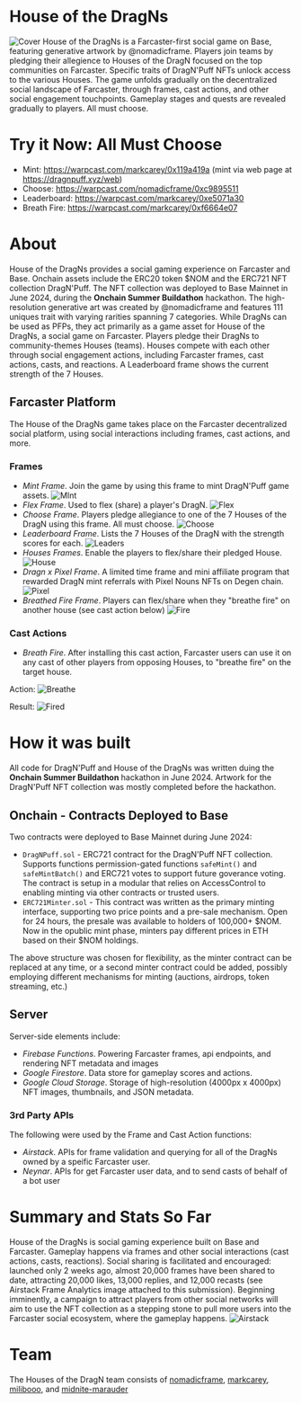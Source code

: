 # House of the DragNs
![Cover](https://dragnpuff.xyz/img/dragnpuff-cover.png)
House of the DragNs is a Farcaster-first social game on Base, featuring generative artwork by @nomadicframe. Players join teams by pledging their allegience to Houses of the DragN focused on the top communities on Farcaster. Specific traits of DragN'Puff NFTs unlock access to the various Houses. The game unfolds gradually on the decentralized social landscape of Farcaster, through frames, cast actions, and other social engagement touchpoints. Gameplay stages and quests are revealed gradually to players. All must choose.

# Try it Now: All Must Choose

- Mint: https://warpcast.com/markcarey/0x119a419a (mint via web page at https://dragnpuff.xyz/web)
- Choose: https://warpcast.com/nomadicframe/0xc9895511
- Leaderboard: https://warpcast.com/markcarey/0xe5071a30
- Breath Fire: https://warpcast.com/markcarey/0xf6664e07

# About
House of the DragNs provides a social gaming experience on Farcaster and Base. Onchain assets include the ERC20 token $NOM and the ERC721 NFT collection DragN'Puff. The NFT collection was deployed to Base Mainnet in June 2024, during the **Onchain Summer Buildathon** hackathon. The high-resolution generative art was created by @nomadicframe and features 111 uniques trait with varying rarities spanning 7 categories. While DragNs can be used as PFPs, they act primarily as a game asset for House of the DragNs, a social game on Farcaster. Players pledge their DragNs to community-themes Houses (teams). Houses compete with each other through social engagement actions, including Farcaster frames, cast actions, casts, and reactions. A Leaderboard frame shows the current strength of the 7 Houses.

## Farcaster Platform
The House of the DragNs game takes place on the Farcaster decentralized social platform, using social interactions including frames, cast actions, and more.

### Frames
- *Mint Frame*. Join the game by using this frame to mint DragN'Puff game assets.
![MInt](https://dragnpuff.xyz/img/screen-mint.png)
- *Flex Frame*. Used to flex (share) a player's DragN.
![Flex](https://dragnpuff.xyz/img/screen-flex.png)
- *Choose Frame*. Players pledge allegiance to one of the 7 Houses of the DragN using this frame. All must choose.
![Choose](https://dragnpuff.xyz/img/screen-choose.png)
- *Leaderboard Frame*. Lists the 7 Houses of the DragN with the strength scores for each.
![Leaders](https://dragnpuff.xyz/img/screen-leaderboard.png)
- *Houses Frames*. Enable the players to flex/share their pledged House.
![House](https://dragnpuff.xyz/img/screen-choice.png)
- *Dragn x Pixel Frame*. A limited time frame and mini affiliate program that rewarded DragN mint referrals with Pixel Nouns NFTs on Degen chain.
![Pixel](https://dragnpuff.xyz/img/screen-pixel.png)
- *Breathed Fire Frame*. Players can flex/share when they "breathe fire" on another house (see cast action below)
![Fire](https://dragnpuff.xyz/img/screen-fire.png)

### Cast Actions
- *Breath Fire*. After installing this cast action, Farcaster users can use it on any cast of other players from opposing Houses, to "breathe fire" on the target house.

Action:
![Breathe](https://dragnpuff.xyz/img/screen-breath.png)

Result:
![Fired](https://dragnpuff.xyz/img/f.gif)


# How it was built
All code for DragN'Puff and House of the DragNs was written duing the **Onchain Summer Buildathon** hackathon in June 2024. Artwork for the DragN'Puff NFT collection was mostly completed before the hackathon.

## Onchain - Contracts Deployed to Base
Two contracts were deployed to Base Mainnet during June 2024:

- `DragNPuff.sol` - ERC721 contract for the DragN'Puff NFT collection. Supports functions permission-gated functions `safeMint()` and `safeMintBatch()` and ERC721 votes to support future goverance voting. The contract is setup in a modular that relies on AccessControl to enabling minting via other contracts or trusted users.
- `ERC721Minter.sol` - This contract was written as the primary minting interface, supporting two price points and a pre-sale mechanism. Open for 24 hours, the presale was available to holders of 100,000+ $NOM. Now in the opublic mint phase, minters pay different prices in ETH based on their $NOM holdings.

The above structure was chosen for flexibility, as the minter contract can be replaced at any time, or a second minter contract could be added, possibly employing different mechanisms for minting (auctions, airdrops, token streaming, etc.)

## Server
Server-side elements include:

- *Firebase Functions*. Powering Farcaster frames, api endpoints, and rendering NFT metadata and images
- *Google Firestore*. Data store for gameplay scores and actions.
- *Google Cloud Storage*. Storage of high-resolution (4000px x 4000px) NFT images, thumbnails, and JSON metadata.

### 3rd Party APIs
The following were used by the Frame and Cast Action functions:

- *Airstack*. APIs for frame validation and querying for all of the DragNs owned by a speific Farcaster user.
- *Neynar*. APIs for get Farcaster user data, and to send casts of behalf of a bot user

# Summary and Stats So Far
House of the DragNs is social gaming experience built on Base and Farcaster. Gameplay happens via frames and other social interactions (cast actions, casts, reactions). Social sharing is facilitated and encouraged: launched only 2 weeks ago, almost 20,000 frames have been shared to date, attracting 20,000 likes, 13,000 replies, and 12,000 recasts (see Airstack Frame Analytics image attached to this submission). Beginning imminently, a campaign to attract players from other social networks will aim to use the NFT collection as a stepping stone to pull more users into the Farcaster social ecosystem, where the gameplay happens.
![Airstack](https://dragnpuff.xyz/img/screen-airstack.png)

# Team

The Houses of the DragN team consists of [nomadicframe](https://warpcast.com/nomadicframe), [markcarey](https://warpcast.com/markcarey), [milibooo](https://warpcast.com/milibooo), and [midnite-marauder](https://warpcast.com/midnite-marauder)




